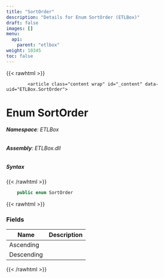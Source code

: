 ```yaml
---
title: "SortOrder"
description: "Details for Enum SortOrder (ETLBox)"
draft: false
images: []
menu:
  api:
    parent: "etlbox"
weight: 10345
toc: false
---
```


{{< rawhtml >}}

            <article class="content wrap" id="_content" data-uid="ETLBox.SortOrder">
  <h1 id="ETLBox_SortOrder" data-uid="ETLBox.SortOrder" class="text-break">Enum SortOrder
</h1>
  <div class="markdown level0 summary"></div>
  <div class="markdown level0 conceptual"></div>
<h6><strong>Namespace</strong>: ETLBox</h6>
  <h6><strong>Assembly</strong>: ETLBox.dll</h6>
  <h5 id="ETLBox_SortOrder_syntax">Syntax</h5>
{{< /rawhtml >}}

```C#
    public enum SortOrder
```

{{< rawhtml >}}
  <h3 id="fields">Fields
</h3>
  <table class="table table-bordered table-condensed">
    <thead>
      <tr>
        <th>Name</th>
        <th>Description</th>
      </tr>
    <thead>
    <tbody>
      <tr>
        <td id="ETLBox_SortOrder_Ascending">Ascending</td>
        <td></td>
      </tr>
      <tr>
        <td id="ETLBox_SortOrder_Descending">Descending</td>
        <td></td>
      </tr>
    </tbody>
  </thead></thead></table>

{{< /rawhtml >}}
